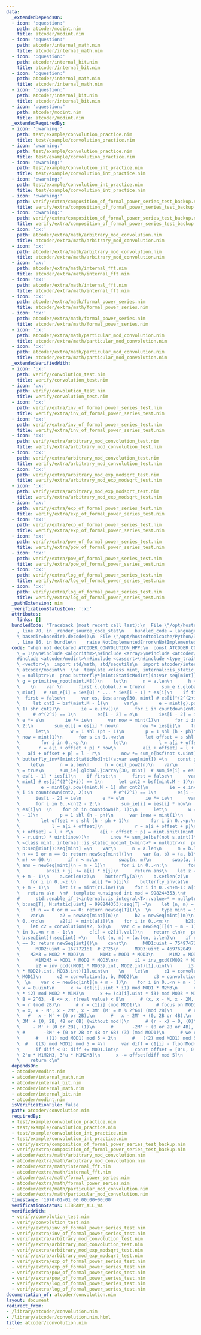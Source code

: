 ```yaml
---
data:
  _extendedDependsOn:
  - icon: ':question:'
    path: atcoder/modint.nim
    title: atcoder/modint.nim
  - icon: ':question:'
    path: atcoder/internal_math.nim
    title: atcoder/internal_math.nim
  - icon: ':question:'
    path: atcoder/internal_bit.nim
    title: atcoder/internal_bit.nim
  - icon: ':question:'
    path: atcoder/internal_math.nim
    title: atcoder/internal_math.nim
  - icon: ':question:'
    path: atcoder/internal_bit.nim
    title: atcoder/internal_bit.nim
  - icon: ':question:'
    path: atcoder/modint.nim
    title: atcoder/modint.nim
  _extendedRequiredBy:
  - icon: ':warning:'
    path: test/example/convolution_practice.nim
    title: test/example/convolution_practice.nim
  - icon: ':warning:'
    path: test/example/convolution_practice.nim
    title: test/example/convolution_practice.nim
  - icon: ':warning:'
    path: test/example/convolution_int_practice.nim
    title: test/example/convolution_int_practice.nim
  - icon: ':warning:'
    path: test/example/convolution_int_practice.nim
    title: test/example/convolution_int_practice.nim
  - icon: ':warning:'
    path: verify/extra/composition_of_formal_power_series_test_backup.nim
    title: verify/extra/composition_of_formal_power_series_test_backup.nim
  - icon: ':warning:'
    path: verify/extra/composition_of_formal_power_series_test_backup.nim
    title: verify/extra/composition_of_formal_power_series_test_backup.nim
  - icon: ':x:'
    path: atcoder/extra/math/arbitrary_mod_convolution.nim
    title: atcoder/extra/math/arbitrary_mod_convolution.nim
  - icon: ':x:'
    path: atcoder/extra/math/arbitrary_mod_convolution.nim
    title: atcoder/extra/math/arbitrary_mod_convolution.nim
  - icon: ':x:'
    path: atcoder/extra/math/internal_fft.nim
    title: atcoder/extra/math/internal_fft.nim
  - icon: ':x:'
    path: atcoder/extra/math/internal_fft.nim
    title: atcoder/extra/math/internal_fft.nim
  - icon: ':x:'
    path: atcoder/extra/math/formal_power_series.nim
    title: atcoder/extra/math/formal_power_series.nim
  - icon: ':x:'
    path: atcoder/extra/math/formal_power_series.nim
    title: atcoder/extra/math/formal_power_series.nim
  - icon: ':x:'
    path: atcoder/extra/math/particular_mod_convolution.nim
    title: atcoder/extra/math/particular_mod_convolution.nim
  - icon: ':x:'
    path: atcoder/extra/math/particular_mod_convolution.nim
    title: atcoder/extra/math/particular_mod_convolution.nim
  _extendedVerifiedWith:
  - icon: ':x:'
    path: verify/convolution_test.nim
    title: verify/convolution_test.nim
  - icon: ':x:'
    path: verify/convolution_test.nim
    title: verify/convolution_test.nim
  - icon: ':x:'
    path: verify/extra/inv_of_formal_power_series_test.nim
    title: verify/extra/inv_of_formal_power_series_test.nim
  - icon: ':x:'
    path: verify/extra/inv_of_formal_power_series_test.nim
    title: verify/extra/inv_of_formal_power_series_test.nim
  - icon: ':x:'
    path: verify/extra/arbitrary_mod_convolution_test.nim
    title: verify/extra/arbitrary_mod_convolution_test.nim
  - icon: ':x:'
    path: verify/extra/arbitrary_mod_convolution_test.nim
    title: verify/extra/arbitrary_mod_convolution_test.nim
  - icon: ':x:'
    path: verify/extra/arbitrary_mod_exp_modsqrt_test.nim
    title: verify/extra/arbitrary_mod_exp_modsqrt_test.nim
  - icon: ':x:'
    path: verify/extra/arbitrary_mod_exp_modsqrt_test.nim
    title: verify/extra/arbitrary_mod_exp_modsqrt_test.nim
  - icon: ':x:'
    path: verify/extra/exp_of_formal_power_series_test.nim
    title: verify/extra/exp_of_formal_power_series_test.nim
  - icon: ':x:'
    path: verify/extra/exp_of_formal_power_series_test.nim
    title: verify/extra/exp_of_formal_power_series_test.nim
  - icon: ':x:'
    path: verify/extra/pow_of_formal_power_series_test.nim
    title: verify/extra/pow_of_formal_power_series_test.nim
  - icon: ':x:'
    path: verify/extra/pow_of_formal_power_series_test.nim
    title: verify/extra/pow_of_formal_power_series_test.nim
  - icon: ':x:'
    path: verify/extra/log_of_formal_power_series_test.nim
    title: verify/extra/log_of_formal_power_series_test.nim
  - icon: ':x:'
    path: verify/extra/log_of_formal_power_series_test.nim
    title: verify/extra/log_of_formal_power_series_test.nim
  _pathExtension: nim
  _verificationStatusIcon: ':x:'
  attributes:
    links: []
  bundledCode: "Traceback (most recent call last):\n  File \"/opt/hostedtoolcache/Python/3.8.5/x64/lib/python3.8/site-packages/onlinejudge_verify/documentation/build.py\"\
    , line 70, in _render_source_code_stat\n    bundled_code = language.bundle(stat.path,\
    \ basedir=basedir).decode()\n  File \"/opt/hostedtoolcache/Python/3.8.5/x64/lib/python3.8/site-packages/onlinejudge_verify/languages/nim.py\"\
    , line 86, in bundle\n    raise NotImplementedError\nNotImplementedError\n"
  code: "when not declared ATCODER_CONVOLUTION_HPP:\n  const ATCODER_CONVOLUTION_HPP*\
    \ = 1\n\n#include <algorithm>\n#include <array>\n#include <atcoder/internal_bit>\n\
    #include <atcoder/modint>\n#include <cassert>\n#include <type_traits>\n#include\
    \ <vector>\n  import std/math, std/sequtils\n  import atcoder/internal_math, atcoder/internal_bit,\
    \ atcoder/modint\n  \n#  template <class mint, internal::is_static_modint_t<mint>*\
    \ = nullptr>\n  proc butterfly*[mint:StaticModInt](a:var seq[mint]) =\n    const\
    \ g = primitive_root[mint.M]()\n    let\n      n = a.len\n      h = ceil_pow2(n)\n\
    \    \n    var \n      first {.global.} = true\n      sum_e {.global.} :array[30,\
    \ mint]   # sum_e[i] = ies[0] * ... * ies[i - 1] * es[i]\n    if first:\n    \
    \  first = false\n      var es, ies:array[30, mint] # es[i]^(2^(2+i)) == 1\n \
    \     let cnt2 = bsf(mint.M - 1)\n      var\n        e = mint(g).pow((mint.M -\
    \ 1) shr cnt2)\n        ie = e.inv()\n      for i in countdown(cnt2, 2):\n   \
    \     # e^(2^i) == 1\n        es[i - 2] = e\n        ies[i - 2] = ie\n       \
    \ e *= e\n        ie *= ie\n      var now = mint(1)\n      for i in 0..cnt2 -\
    \ 2:\n        sum_e[i] = es[i] * now\n        now *= ies[i]\n    for ph in 1..h:\n\
    \      let\n        w = 1 shl (ph - 1)\n        p = 1 shl (h - ph)\n      var\
    \ now = mint(1)\n      for s in 0..<w:\n        let offset = s shl (h - ph + 1)\n\
    \        for i in 0..<p:\n          let\n            l = a[i + offset]\n     \
    \       r = a[i + offset + p] * now\n          a[i + offset] = l + r\n       \
    \   a[i + offset + p] = l - r\n        now *= sum_e[bsf(not s.uint)]\n  \n  proc\
    \ butterfly_inv*[mint:StaticModInt](a:var seq[mint]) =\n    const g = primitive_root[mint.M]()\n\
    \    let\n      n = a.len\n      h = ceil_pow2(n)\n    var\n      first{.global.}\
    \ = true\n      sum_ie{.global.}:array[30, mint]  # sum_ie[i] = es[0] * ... *\
    \ es[i - 1] * ies[i]\n    if first:\n      first = false\n      var es, ies: array[30,\
    \ mint] # es[i]^(2^(2+i)) == 1\n      let cnt2 = bsf(mint.M - 1)\n      var\n\
    \        e = mint(g).pow((mint.M - 1) shr cnt2)\n        ie = e.inv()\n      for\
    \ i in countdown(cnt2, 2):\n        # e^(2^i) == 1\n        es[i - 2] = e\n  \
    \      ies[i - 2] = ie\n        e *= e\n        ie *= ie\n      var now = mint(1)\n\
    \      for i in 0..<cnt2 - 2:\n        sum_ie[i] = ies[i] * now\n        now *=\
    \ es[i]\n  \n    for ph in countdown(h, 1):\n      let\n        w = 1 shl (ph\
    \ - 1)\n        p = 1 shl (h - ph)\n      var inow = mint(1)\n      for s in 0..<w:\n\
    \        let offset = s shl (h - ph + 1)\n        for i in 0..<p:\n          let\n\
    \            l = a[i + offset]\n            r = a[i + offset + p]\n          a[i\
    \ + offset] = l + r\n          a[i + offset + p] = mint.init((mint.umod + l.uint\
    \ - r.uint) * uint(inow))\n        inow *= sum_ie[bsf(not s.uint)]\n\n#  template\
    \ <class mint, internal::is_static_modint_t<mint>* = nullptr>\n  proc convolution*[mint:StaticModInt](a,\
    \ b:seq[mint]):seq[mint] =\n    var\n      n = a.len\n      m = b.len\n    if\
    \ n == 0 or m == 0: return newSeq[mint]()\n    var (a, b) = (a, b)\n    if min(n,\
    \ m) <= 60:\n      if n < m:\n        swap(n, m)\n        swap(a, b)\n      var\
    \ ans = newSeq[mint](n + m - 1)\n      for i in 0..<n:\n        for j in 0..<m:\n\
    \          ans[i + j] += a[i] * b[j]\n      return ans\n    let z = 1 shl ceil_pow2(n\
    \ + m - 1)\n    a.setlen(z)\n    butterfly(a)\n    b.setlen(z)\n    butterfly(b)\n\
    \    for i in 0..<z:\n      a[i] *= b[i]\n    butterfly_inv(a)\n    a.setlen(n\
    \ + m - 1)\n    let iz = mint(z).inv()\n    for i in 0..<n+m-1: a[i] *= iz\n \
    \   return a\n  \n#  template <unsigned int mod = 998244353,\n#      class T,\n\
    #      std::enable_if_t<internal::is_integral<T>::value>* = nullptr>\n  proc convolution*[T:SomeInteger](a,\
    \ b:seq[T], M:static[uint] = 998244353):seq[T] =\n    let (n, m) = (a.len, b.len)\n\
    \    if n == 0 or m == 0: return newSeq[T]()\n  \n    type mint = StaticModInt[M.int]\n\
    \    var\n      a2 = newSeq[mint](n)\n      b2 = newSeq[mint](m)\n    for i in\
    \ 0..<n:\n      a2[i] = mint(a[i])\n    for i in 0..<m:\n      b2[i] = mint(b[i])\n\
    \    let c2 = convolution(a2, b2)\n    var c = newSeq[T](n + m - 1)\n    for i\
    \ in 0..<n + m - 1:\n      c[i] = c2[i].val()\n    return c\n\n  proc convolution_ll*(a,\
    \ b:seq[int]):seq[int] =\n    let (n, m) = (a.len, b.len)\n    if n == 0 or m\
    \ == 0: return newSeq[int]()\n    const\n      MOD1:uint = 754974721  # 2^24\n\
    \      MOD2:uint = 167772161  # 2^25\n      MOD3:uint = 469762049  # 2^26\n  \
    \    M2M3 = MOD2 * MOD3\n      M1M3 = MOD1 * MOD3\n      M1M2 = MOD1 * MOD2\n\
    \      M1M2M3 = MOD1 * MOD2 * MOD3\n\n      i1 = inv_gcd((MOD2 * MOD3).int, MOD1.int)[1].uint\n\
    \      i2 = inv_gcd((MOD1 * MOD3).int, MOD2.int)[1].uint\n      i3 = inv_gcd((MOD1\
    \ * MOD2).int, MOD3.int)[1].uint\n    \n    let\n      c1 = convolution(a, b,\
    \ MOD1)\n      c2 = convolution(a, b, MOD2)\n      c3 = convolution(a, b, MOD3)\n\
    \  \n    var c = newSeq[int](n + m - 1)\n    for i in 0..<n + m - 1:\n      var\
    \ x = 0.uint\n      x += (c1[i].uint * i1) mod MOD1 * M2M3\n      x += (c2[i].uint\
    \ * i2) mod MOD2 * M1M3\n      x += (c3[i].uint * i3) mod MOD3 * M1M2\n      #\
    \ B = 2^63, -B <= x, r(real value) < B\n      # (x, x - M, x - 2M, or x - 3M)\
    \ = r (mod 2B)\n      # r = c1[i] (mod MOD1)\n      # focus on MOD1\n      # r\
    \ = x, x - M', x - 2M', x - 3M' (M' = M % 2^64) (mod 2B)\n      # r = x,\n   \
    \   #   x - M' + (0 or 2B),\n      #   x - 2M' + (0, 2B or 4B),\n      #   x -\
    \ 3M' + (0, 2B, 4B or 6B) (without mod!)\n      # (r - x) = 0, (0)\n      #  \
    \     - M' + (0 or 2B), (1)\n      #       -2M' + (0 or 2B or 4B), (2)\n     \
    \ #       -3M' + (0 or 2B or 4B or 6B) (3) (mod MOD1)\n      # we checked that\n\
    \      #   ((1) mod MOD1) mod 5 = 2\n      #   ((2) mod MOD1) mod 5 = 3\n    \
    \  #   ((3) mod MOD1) mod 5 = 4\n      var diff = c1[i] - floorMod(x.int, MOD1.int)\n\
    \      if diff < 0: diff += MOD1.int\n      const offset = [0'u, 0'u, M1M2M3,\
    \ 2'u * M1M2M3, 3'u * M1M2M3]\n      x -= offset[diff mod 5]\n      c[i] = x.int\n\
    \    return c\n"
  dependsOn:
  - atcoder/modint.nim
  - atcoder/internal_math.nim
  - atcoder/internal_bit.nim
  - atcoder/internal_math.nim
  - atcoder/internal_bit.nim
  - atcoder/modint.nim
  isVerificationFile: false
  path: atcoder/convolution.nim
  requiredBy:
  - test/example/convolution_practice.nim
  - test/example/convolution_practice.nim
  - test/example/convolution_int_practice.nim
  - test/example/convolution_int_practice.nim
  - verify/extra/composition_of_formal_power_series_test_backup.nim
  - verify/extra/composition_of_formal_power_series_test_backup.nim
  - atcoder/extra/math/arbitrary_mod_convolution.nim
  - atcoder/extra/math/arbitrary_mod_convolution.nim
  - atcoder/extra/math/internal_fft.nim
  - atcoder/extra/math/internal_fft.nim
  - atcoder/extra/math/formal_power_series.nim
  - atcoder/extra/math/formal_power_series.nim
  - atcoder/extra/math/particular_mod_convolution.nim
  - atcoder/extra/math/particular_mod_convolution.nim
  timestamp: '1970-01-01 00:00:00+00:00'
  verificationStatus: LIBRARY_ALL_WA
  verifiedWith:
  - verify/convolution_test.nim
  - verify/convolution_test.nim
  - verify/extra/inv_of_formal_power_series_test.nim
  - verify/extra/inv_of_formal_power_series_test.nim
  - verify/extra/arbitrary_mod_convolution_test.nim
  - verify/extra/arbitrary_mod_convolution_test.nim
  - verify/extra/arbitrary_mod_exp_modsqrt_test.nim
  - verify/extra/arbitrary_mod_exp_modsqrt_test.nim
  - verify/extra/exp_of_formal_power_series_test.nim
  - verify/extra/exp_of_formal_power_series_test.nim
  - verify/extra/pow_of_formal_power_series_test.nim
  - verify/extra/pow_of_formal_power_series_test.nim
  - verify/extra/log_of_formal_power_series_test.nim
  - verify/extra/log_of_formal_power_series_test.nim
documentation_of: atcoder/convolution.nim
layout: document
redirect_from:
- /library/atcoder/convolution.nim
- /library/atcoder/convolution.nim.html
title: atcoder/convolution.nim
---
```

